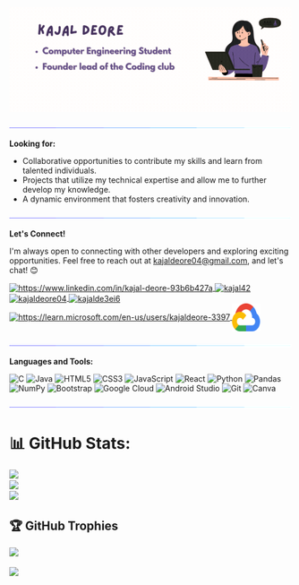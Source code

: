 <p align="center">
    <img alt="GIF" src="Kajaldeore.gif" />
</p>

<img alt='GIF' src='Line.gif' />

**Looking for:**

- Collaborative opportunities to contribute my skills and learn from talented individuals.
- Projects that utilize my technical expertise and allow me to further develop my knowledge.
- A dynamic environment that fosters creativity and innovation.

<img alt='GIF' src='Line.gif' />

**Let's Connect!**

I'm always open to connecting with other developers and exploring exciting opportunities. Feel free to reach out at [kajaldeore04@gmail.com](mailto:kajaldeore04@gmail.com), and let's chat! 😊

<p>
    <a href="https://www.linkedin.com/in/kajal-deore-93b6b427a" target="blank">
        <img align="center" src="https://raw.githubusercontent.com/rahuldkjain/github-profile-readme-generator/master/src/images/icons/Social/linked-in-alt.svg" alt="https://www.linkedin.com/in/kajal-deore-93b6b427a" height="50" width="50" />
    </a>
    <a href="https://www.codechef.com/users/kajal42" target="blank">
        <img align="center" src="https://cdn.jsdelivr.net/npm/simple-icons@3.1.0/icons/codechef.svg" alt="kajal42" height="50" width="50 color="white" />
    </a>
    <a href="https://www.leetcode.com/kajaldeore04" target="blank">
        <img align="center" src="https://raw.githubusercontent.com/rahuldkjain/github-profile-readme-generator/master/src/images/icons/Social/leet-code.svg" alt="kajaldeore04" height="50" width="50" />
    </a>
    <a href="https://auth.geeksforgeeks.org/user/kajalde3ei6" target="blank">
        <img align="center" src="https://raw.githubusercontent.com/rahuldkjain/github-profile-readme-generator/master/src/images/icons/Social/geeks-for-geeks.svg" alt="kajalde3ei6" height="50" width="50" />
    </a>
    <a href="https://learn.microsoft.com/en-us/users/kajaldeore-3397" target="blank">
        <img align="center" src="https://encrypted-tbn0.gstatic.com/images?q=tbn:ANd9GcRnB4S_PLzShRNMQHMpKdvaC5CpoG3RBcR3dA&s" alt="https://learn.microsoft.com/en-us/users/kajaldeore-3397" height="40" width="40" />
    </a>
    <a href="https://www.cloudskillsboost.google/public_profiles/50991794-0e94-409f-b02f-a5fa89e2cd68" target="blank">
        <img align="center" src="google-cloud.svg" height="50" width="50" />
    </a>
</p>

<img alt='GIF' src='Line.gif' />

**Languages and Tools:**

![C](https://img.shields.io/badge/c-%2300599C.svg?style=for-the-badge&logo=c&logoColor=white) ![Java](https://img.shields.io/badge/java-%23ED8B00.svg?style=for-the-badge&logo=openjdk&logoColor=white) ![HTML5](https://img.shields.io/badge/html5-%23E34F26.svg?style=for-the-badge&logo=html5&logoColor=white) ![CSS3](https://img.shields.io/badge/css3-%231572B6.svg?style=for-the-badge&logo=css3&logoColor=white) ![JavaScript](https://img.shields.io/badge/javascript-%23323330.svg?style=for-the-badge&logo=javascript&logoColor=%23F7DF1E)
![React](https://img.shields.io/badge/react-%2320232a.svg?style=for-the-badge&logo=react&logoColor=%2361DAFB)
![Python](https://img.shields.io/badge/python-3670A0?style=for-the-badge&logo=python&logoColor=ffdd54) ![Pandas](https://img.shields.io/badge/pandas-%23150458.svg?style=for-the-badge&logo=pandas&logoColor=white) ![NumPy](https://img.shields.io/badge/numpy-%23013243.svg?style=for-the-badge&logo=numpy&logoColor=white) ![Bootstrap](https://img.shields.io/badge/bootstrap-%23563D7C.svg?style=for-the-badge&logo=bootstrap&logoColor=white) ![Google Cloud](https://img.shields.io/badge/GoogleCloud-%234285F4.svg?style=for-the-badge&logo=google-cloud&logoColor=white)
![Android Studio](https://img.shields.io/badge/android%20studio-346ac1?style=for-the-badge&logo=android%20studio&logoColor=white) ![Git](https://img.shields.io/badge/git-%23F05033.svg?style=for-the-badge&logo=git&logoColor=white) ![Canva](https://img.shields.io/badge/Canva-%2300C4CC.svg?style=for-the-badge&logo=Canva&logoColor=white)

<img alt='GIF' src='Line.gif' />

# 📊 GitHub Stats:

![](https://github-readme-stats.vercel.app/api?username=Kajal-Deore&theme=radical&hide_border=false&include_all_commits=false&count_private=false)<br/>
![](https://github-readme-streak-stats.herokuapp.com/?user=Kajal-Deore&theme=radical&hide_border=false)<br/>
![](https://github-readme-stats.vercel.app/api/top-langs/?username=Kajal-Deore&theme=radical&hide_border=false&include_all_commits=false&count_private=false&layout=compact)

## 🏆 GitHub Trophies

![](https://github-profile-trophy.vercel.app/?username=Kajal-Deore&theme=radical&no-frame=true&no-bg=true&margin-w=4)

  <a href="https://github.com/anuraghazra/github-readme-stats" target="_blank">
    <img align="center" width="60%" src="https://github-profile-summary-cards.vercel.app/api/cards/profile-details?username=kajal-deore&theme=radical" />
  </a>
